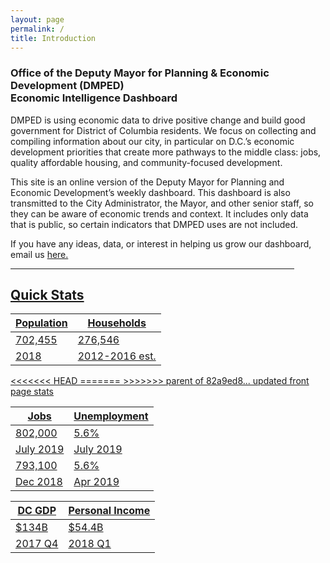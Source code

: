 ```yaml
---
layout: page
permalink: /
title: Introduction
---
```


<h3>
Office of the Deputy Mayor for Planning & Economic Development (DMPED) <br/> Economic Intelligence Dashboard
</h3>

DMPED is using economic data to drive positive change and build good government for District of Columbia residents. We focus on collecting and compiling information about our city, in particular on D.C.’s economic development priorities that create more pathways to the middle class: jobs, quality affordable housing, and community-focused development. 

This site is an online version of the Deputy Mayor for Planning and Economic Development’s weekly dashboard. This dashboard is also transmitted to the City Administrator, the Mayor, and other senior staff, so they can be aware of economic trends and context. It includes only data that is public, so certain indicators that DMPED uses are not included. 

If you have any ideas, data, or interest in helping us grow our dashboard, email us <a href="mailto:dmped.econintel@dc.gov">here. 


<hr style="width: 454px; margin:1em 0">

<h2> Quick Stats </h2>

<div class="datatable">
	<table>
		<thead>
			<tr><th>Population</th><th>Households</th>
		<tbody>
			<tr class="headline-data"><td>702,455</td><td>276,546</td></tr>	
			<tr><td>2018</td><td>2012-2016 est.</td></tr>
		</tbody>
	<table>
		<thead>
			<tr><th>Jobs</th><th>Unemployment</th>
		<tbody>
<<<<<<< HEAD
			<tr class="headline-data"><td>802,000</td><td>5.6%</td></tr>	
			<tr><td>July 2019</td><td>July 2019</td></tr> 
=======
			<tr class="headline-data"><td>793,100</td><td>5.6%</td></tr>	
			<tr><td>Dec 2018</td><td>Apr 2019</td></tr>
>>>>>>> parent of 82a9ed8... updated front page stats
		</tbody>
	<table>
		<thead>
			<tr><th>DC GDP</th><th>Personal Income</th>
		<tbody>
			<tr class="headline-data"><td>$134B</td><td>$54.4B</td></tr>	
			<tr><td>2017 Q4</td><td>2018 Q1</td></tr>
		</tbody>



